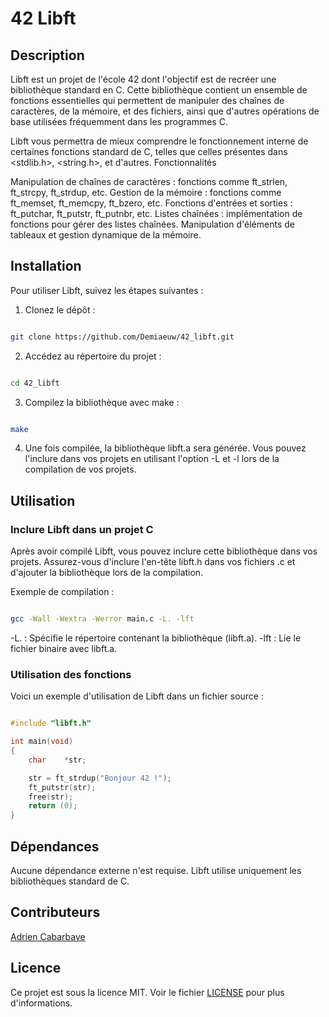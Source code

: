 # 42 Libft

## Description

Libft est un projet de l'école 42 dont l'objectif est de recréer une bibliothèque standard en C. Cette bibliothèque contient un ensemble de fonctions essentielles qui permettent de manipuler des chaînes de caractères, de la mémoire, et des fichiers, ainsi que d'autres opérations de base utilisées fréquemment dans les programmes C.

Libft vous permettra de mieux comprendre le fonctionnement interne de certaines fonctions standard de C, telles que celles présentes dans <stdlib.h>, <string.h>, et d'autres.
Fonctionnalités

  Manipulation de chaînes de caractères : fonctions comme ft_strlen, ft_strcpy, ft_strdup, etc.
  Gestion de la mémoire : fonctions comme ft_memset, ft_memcpy, ft_bzero, etc.
  Fonctions d'entrées et sorties : ft_putchar, ft_putstr, ft_putnbr, etc.
  Listes chaînées : implémentation de fonctions pour gérer des listes chaînées.
  Manipulation d'éléments de tableaux et gestion dynamique de la mémoire.

## Installation

Pour utiliser Libft, suivez les étapes suivantes :

1. Clonez le dépôt :

```bash

git clone https://github.com/Demiaeuw/42_libft.git
```
2. Accédez au répertoire du projet :

```bash

cd 42_libft
```
3. Compilez la bibliothèque avec make :

```bash

make
```
4. Une fois compilée, la bibliothèque libft.a sera générée. Vous pouvez l'inclure dans vos projets en utilisant l'option -L et -l lors de la compilation de vos projets.

## Utilisation

### Inclure Libft dans un projet C

Après avoir compilé Libft, vous pouvez inclure cette bibliothèque dans vos projets. Assurez-vous d'inclure l'en-tête libft.h dans vos fichiers .c et d'ajouter la bibliothèque lors de la compilation.

Exemple de compilation :

```bash

gcc -Wall -Wextra -Werror main.c -L. -lft
```
  -L. : Spécifie le répertoire contenant la bibliothèque (libft.a).
  -lft : Lie le fichier binaire avec libft.a.

### Utilisation des fonctions

Voici un exemple d'utilisation de Libft dans un fichier source :

```c

#include "libft.h"

int	main(void)
{
	char	*str;

	str = ft_strdup("Bonjour 42 !");
	ft_putstr(str);
	free(str);
	return (0);
}
```
## Dépendances

Aucune dépendance externe n'est requise. Libft utilise uniquement les bibliothèques standard de C.

## Contributeurs

[Adrien Cabarbaye](https://github.com/Demiaeuw)

## Licence

Ce projet est sous la licence MIT. Voir le fichier [LICENSE](LICENSE) pour plus d'informations.
